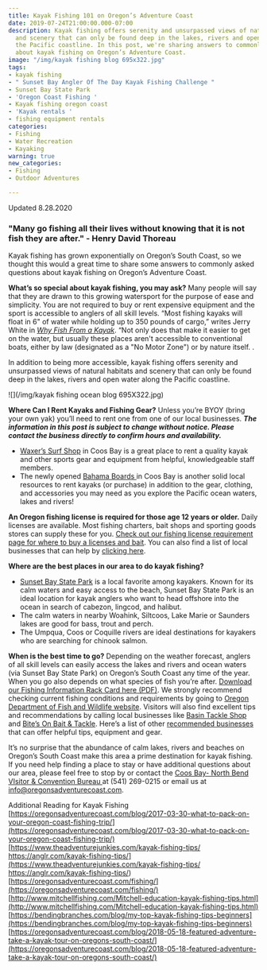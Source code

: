 ```yaml
---
title: Kayak Fishing 101 on Oregon’s Adventure Coast
date: 2019-07-24T21:00:00.000-07:00
description: Kayak fishing offers serenity and unsurpassed views of natural habitats
  and scenery that can only be found deep in the lakes, rivers and open water along
  the Pacific coastline. In this post, we're sharing answers to commonly asked questions
  about kayak fishing on Oregon’s Adventure Coast.
image: "/img/kayak fishing blog 695x322.jpg"
tags:
- kayak fishing
- " Sunset Bay Angler Of The Day Kayak Fishing Challenge "
- Sunset Bay State Park
- 'Oregon Coast Fishing '
- Kayak fishing oregon coast
- 'Kayak rentals '
- fishing equipment rentals
categories:
- Fishing
- Water Recreation
- Kayaking
warning: true
new_categories:
- Fishing
- Outdoor Adventures

---
```

Updated 8.28.2020

### "Many go fishing all their lives without knowing that it is not fish they are after." - Henry David Thoreau

Kayak fishing has grown exponentially on Oregon’s South Coast, so we thought this would a great time to share some answers to commonly asked questions about kayak fishing on Oregon’s Adventure Coast.

**What’s so special about kayak fishing, you may ask?** Many people will say that they are drawn to this growing watersport for the purpose of ease and simplicity. You are not required to buy or rent expensive equipment and the sport is accessible to anglers of all skill levels. “Most fishing kayaks will float in 6" of water while holding up to 350 pounds of cargo,” writes Jerry White in [_Why Fish From a Kayak_](https://paddling.com/learn/why-fish-from-a-kayak/). “Not only does that make it easier to get on the water, but usually these places aren't accessible to conventional boats, either by law (designated as a "No Motor Zone") or by nature itself. .

In addition to being more accessible, kayak fishing offers serenity and unsurpassed views of natural habitats and scenery that can only be found deep in the lakes, rivers and open water along the Pacific coastline.

![](/img/kayak fishing ocean blog 695X322.jpg)

**Where Can I Rent Kayaks and Fishing Gear?** Unless you’re BYOY (bring your own yak) you’ll need to rent one from one of our local businesses. **_The information in this post is subject to change without notice. Please contact the business directly to confirm hours and availability._**

* [Waxer’s Surf Shop](http://www.surfwaxers.com/) in Coos Bay is a great place to rent a quality kayak and other sports gear and equipment from helpful, knowledgeable staff members.
* The newly opened [Bahama Boards ](https://bahamastyles.com/coos-bay-shop/)in Coos Bay is another solid local resources to rent kayaks (or purchase) in addition to the gear, clothing, and accessories you may need as you explore the Pacific ocean waters, lakes and rivers!

**An Oregon fishing license is required for those age 12 years or older.** Daily licenses are available. Most fishing charters, bait shops and sporting goods stores can supply these for you. [Check out our fishing license requirement page for where to buy a licenses and bait](https://oregonsadventurecoast.com/fishing-license-requirements/). You can also find a list of local businesses that can help by [clicking here](https://oregonsadventurecoast.com/equipment-rent-and-buy/).

**Where are the best places in our area to do kayak fishing?**

* [Sunset Bay State Park](https://oregonstateparks.org/index.cfm?do=parkPage.dsp_parkPage&parkId=70) is a local favorite among kayakers. Known for its calm waters and easy access to the beach, Sunset Bay State Park is an ideal location for kayak anglers who want to head offshore into the ocean in search of cabezon, lingcod, and halibut.
* The calm waters in nearby Woahink, Siltcoos, Lake Marie or Saunders lakes are good for bass, trout and perch.
* The Umpqua, Coos or Coquille rivers are ideal destinations for kayakers who are searching for chinook salmon.

**When is the best time to go?** Depending on the weather forecast, anglers of all skill levels can easily access the lakes and rivers and ocean waters (via Sunset Bay State Park) on Oregon’s South Coast any time of the year. When you go also depends on what species of fish you’re after. [Download our Fishing Information Rack Card here (PDF)](https://oregonsadventurecoast.com/img/rackcard-fishing-03-18.pdf). We strongly recommend checking current fishing conditions and requirements by going to [Oregon Department of Fish and Wildlife website](https://myodfw.com/fishing). Visitors will also find excellent tips and recommendations by calling local businesses like [Basin Tackle Shop](https://www.facebook.com/basintacklecharleston/) and [Bite’s On Bait & Tackle](https://www.yelp.com/biz/bites-on-bait-and-tackle-coos-bay). Here’s a list of other [recommended businesses](https://oregonsadventurecoast.com/equipment-rent-and-buy/) that can offer helpful tips, equipment and gear.

It’s no surprise that the abundance of calm lakes, rivers and beaches on Oregon’s South Coast make this area a prime destination for kayak fishing. If you need help finding a place to stay or have additional questions about our area, please feel free to stop by or contact the [Coos Bay- North Bend VIsitor & Convention Bureau ](https://oregonsadventurecoast.com/)at (541) 269-0215 or email us at info@oregonsadventurecoast.com.

Additional Reading for Kayak Fishing  
[https://oregonsadventurecoast.com/blog/2017-03-30-what-to-pack-on-your-oregon-coast-fishing-trip/](https://oregonsadventurecoast.com/blog/2017-03-30-what-to-pack-on-your-oregon-coast-fishing-trip/)
[https://www.theadventurejunkies.com/kayak-fishing-tips/
https://anglr.com/kayak-fishing-tips/](https://www.theadventurejunkies.com/kayak-fishing-tips/ https://anglr.com/kayak-fishing-tips/)
[https://oregonsadventurecoast.com/fishing/](https://oregonsadventurecoast.com/fishing/)
[http://www.mitchellfishing.com/Mitchell-education-kayak-fishing-tips.html](http://www.mitchellfishing.com/Mitchell-education-kayak-fishing-tips.html)
[https://bendingbranches.com/blog/my-top-kayak-fishing-tips-beginners](https://bendingbranches.com/blog/my-top-kayak-fishing-tips-beginners)
[https://oregonsadventurecoast.com/blog/2018-05-18-featured-adventure-take-a-kayak-tour-on-oregons-south-coast/](https://oregonsadventurecoast.com/blog/2018-05-18-featured-adventure-take-a-kayak-tour-on-oregons-south-coast/)